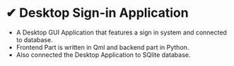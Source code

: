 # ✔ Desktop Sign-in Application
- A Desktop GUI Application that features a sign in system and connected to database.<br>
- Frontend Part is written in Qml and backend part in Python.<br>
- Also connected the Desktop Application to SQlite database.<br>